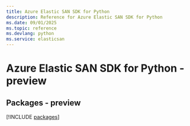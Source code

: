```yaml
---
title: Azure Elastic SAN SDK for Python
description: Reference for Azure Elastic SAN SDK for Python
ms.date: 09/01/2025
ms.topic: reference
ms.devlang: python
ms.service: elasticsan
---
```

# Azure Elastic SAN SDK for Python - preview
## Packages - preview
[!INCLUDE [packages](elastic-san-index.md)]
